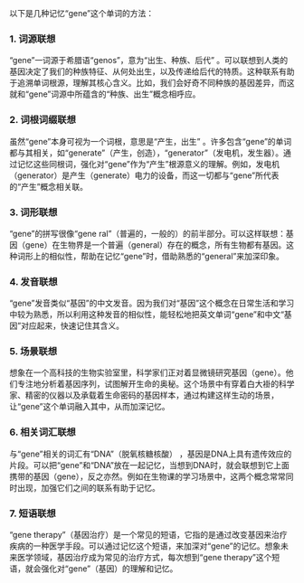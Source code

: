 以下是几种记忆“gene”这个单词的方法：

### 1. 词源联想
 “gene”一词源于希腊语“genos”，意为“出生、种族、后代” 。可以联想到人类的基因决定了我们的种族特征、从何处出生，以及传递给后代的特质。这种联系有助于追溯单词根源，理解其核心含义。比如，我们会好奇不同种族的基因差异，而这就和“gene”词源中所蕴含的“种族、出生”概念相呼应。

### 2. 词根词缀联想
虽然“gene”本身可视为一个词根，意思是“产生，出生” 。许多包含“gene”的单词都与其相关，如“generate”（产生，创造），“generator”（发电机，发生器）。通过记忆这些同根词，强化对“gene”作为“产生”根源意义的理解。例如，发电机（generator）是产生（generate）电力的设备，而这一切都与“gene”所代表的“产生”概念相关联。

### 3. 词形联想
“gene”的拼写很像“gene ral”（普遍的，一般的）的前半部分。可以这样联想：基因（gene）在生物界是一个普遍（general）存在的概念，所有生物都有基因。这种词形上的相似性，帮助在记忆“gene”时，借助熟悉的“general”来加深印象。

### 4. 发音联想
“gene”发音类似“基因”的中文发音。因为我们对“基因”这个概念在日常生活和学习中较为熟悉，所以利用这种发音的相似性，能轻松地把英文单词“gene”和中文“基因”对应起来，快速记住其含义。

### 5. 场景联想
想象在一个高科技的生物实验室里，科学家们正对着显微镜研究基因（gene）。他们专注地分析着基因序列，试图解开生命的奥秘。这个场景中有穿着白大褂的科学家、精密的仪器以及承载着生命密码的基因样本，通过构建这样生动的场景，让“gene”这个单词融入其中，从而加深记忆。

### 6. 相关词汇联想
与“gene”相关的词汇有“DNA”（脱氧核糖核酸） ，基因是DNA上具有遗传效应的片段。可以把“gene”和“DNA”放在一起记忆，当想到DNA时，就会联想到它上面携带的基因（gene），反之亦然。例如在生物课的学习场景中，这两个概念常常同时出现，加强它们之间的联系有助于记忆。

### 7. 短语联想
 “gene therapy”（基因治疗）是一个常见的短语，它指的是通过改变基因来治疗疾病的一种医学手段。可以通过记忆这个短语，来加深对“gene”的记忆。想象未来医学领域，基因治疗成为常见的治疗方式，每次想到“gene therapy”这个短语，就会强化对“gene”（基因）的理解和记忆。 